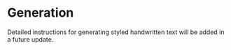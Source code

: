# Generation
Detailed instructions for generating styled handwritten text will be added in a future update.